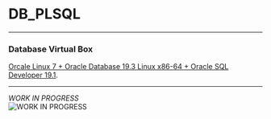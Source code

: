 # DB_PLSQL
***
### Database Virtual Box
[Orcale Linux 7 + Oracle Database 19.3 Linux x86-64 + Oracle SQL Developer 19.1](https://www.oracle.com/database/technologies/databaseappdev-vm.html).<br/>
***
*WORK IN PROGRESS*<br/>
![*WORK IN PROGRESS*](https://mlc3enqihfxh.i.optimole.com/-oReiFg-YQPzv3IV/w:184/h:184/q:auto/https://i0.wp.com/amandaalianell.com/wp-content/uploads/2019/09/awkward-moment-seal-meme.png)
